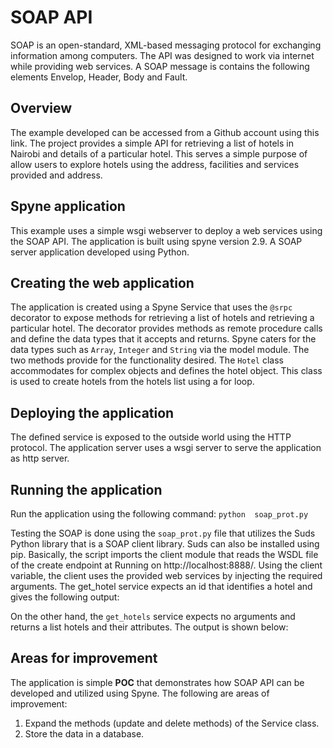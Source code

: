 # SOAP API
SOAP is an open-standard, XML-based messaging protocol for exchanging information among computers. The API was designed to work via internet while providing web services. A SOAP message is contains the following elements Envelop, Header, Body and Fault. 

## Overview
The example developed can be accessed from a Github account using this link. The project provides a simple API for retrieving a list of hotels in Nairobi and details of a particular hotel. This serves a simple purpose of allow users to explore hotels using the address, facilities and services provided and address.

## Spyne application
This example uses a simple wsgi webserver to deploy a web services using the SOAP API. The application is built using spyne version 2.9. A SOAP server application developed using Python.

## Creating the web application
The application is created using a Spyne Service that uses the `@srpc` decorator to expose methods for retrieving a list of hotels and retrieving a particular hotel. The decorator provides methods as remote procedure calls and define the data types that it accepts and returns. Spyne caters for the data types such as `Array`, `Integer` and `String` via the model module. The two methods provide for the functionality desired.  The `Hotel` class accommodates for complex objects and defines the hotel object. This class is used to create hotels from the hotels list using a for loop.

## Deploying the application
The defined service is exposed to the outside world using the HTTP protocol. The application server uses a wsgi server to serve the application as http server.

## Running the application
Run the application using the following command:
`python  soap_prot.py`

Testing the SOAP is done using the `soap_prot.py` file that utilizes the Suds Python library that is a SOAP client library. Suds can also be installed using pip. Basically, the script imports the client module that reads the WSDL file of the create endpoint at Running on http://localhost:8888/.  Using the client variable, the client uses the provided web services by injecting the required arguments. The get_hotel service expects an id that identifies a hotel and gives the following output:

On the other hand, the `get_hotels` service expects no arguments and returns a list hotels and their attributes. The output is shown below:


## Areas for improvement
The application is simple **POC** that demonstrates how SOAP API can be developed and utilized using Spyne. The following are areas of improvement:
1. Expand the methods (update and delete methods) of the Service class.
2. Store the data in a database.